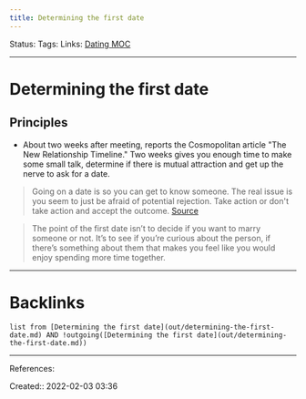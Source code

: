 ```yaml
---
title: Determining the first date
---
```

Status: 
Tags: 
Links: [Dating MOC](out/dating-moc.md)
___
# Determining the first date
## Principles
 - About two weeks after meeting, reports the Cosmopolitan article "The New Relationship Timeline." Two weeks gives you enough time to make some small talk, determine if there is mutual attraction and get up the nerve to ask for a date.

> Going on a date is so you can get to know someone. The real issue is you seem to just be afraid of potential rejection. Take action or don't take action and accept the outcome.
> [Source](https://www.reddit.com/r/dating_advice/comments/8g7jik/how_well_do_you_need_to_know_someone_before/)

> The point of the first date isn’t to decide if you want to marry someone or not. It’s to see if you’re curious about the person, if there’s something about them that makes you feel like you would enjoy spending more time together.
___
# Backlinks
```dataview
list from [Determining the first date](out/determining-the-first-date.md) AND !outgoing([Determining the first date](out/determining-the-first-date.md))
```
___
References:

Created:: 2022-02-03 03:36
